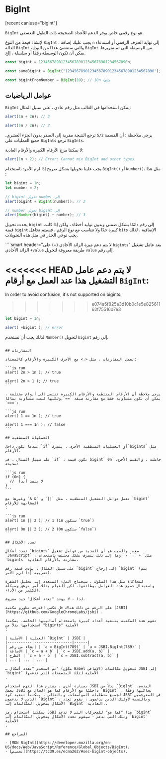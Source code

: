 # BigInt

[recent caniuse="bigint"]

`BigInt` هو نوع رقمي خاص يوفر الدعم للأعداد الصحيحة ذات الطول التعسفي.

لإنشاء قيمة من النوع `BigInt` ، يجب عليك إضافة `n` إلى نهاية الحرف الرقمي أو استدعاء الدالة `BigInt` ، والتي ستنشئ عددًا من النوع `BigInt` من الوسيطة التي تم تمريرها. يمكن أن تكون الوسيطة رقمًا أو سلسلة ، إلخ.

```js
const bigint = 1234567890123456789012345678901234567890n;

const sameBigint = BigInt("1234567890123456789012345678901234567890");

const bigintFromNumber = BigInt(10); // 10n مثلها
```

## عوامل الرياضيات

`BigInt` يمكن استخدامها في الغالب مثل رقم عادي ، على سبيل المثال:

```js run
alert(1n + 2n); // 3

alert(5n / 2n); // 2
```

يرجى ملاحظة : أن القسمة `5/2` ترجع النتيجة مقربة إلى الصفر بدون الجزء العشري. جميع العمليات على `BigInts` ترجع `BigInts`.

لا يمكننا مزج الأرقام الكبيرة والأرقام العادية:

```js run
alert(1n + 2); // Error: Cannot mix BigInt and other types
```

يجب علينا تحويلها بشكل صريح إذا لزم الأمر: باستخدام `BigInt()` أو `Number()`، مثل هذا :

```js run
let bigint = 1n;
let number = 2;

// bigint تحويل number إلى 
alert(bigint + BigInt(number)); // 3

// number تحويل bigint إلى
alert(Number(bigint) + number); // 3
```

يحدث تحويل `bigint` إلى رقم دائمًا بشكل ضمني وبدون توليد أخطاء ، ولكن إذا كانت قيمة `bigint` كبيرة جدًا ولا تتناسب مع نوع الرقم ، فسيتم تجاهل `bits` الإضافية ، لذلك يجب توخي الحذر في مثل هذه التحويلات.

````smart header="لا يتم دعم ميزة الزائد الأحادي (+) على `bigints`"
يعد عامل تشغيل الزائد الأحادي `+value` طريقة معروفة لتحويل `value` إلى رقم.

<<<<<<< HEAD
لا يتم دعم عامل التشغيل هذا عند العمل مع أرقام `BigInt`:
=======
In order to avoid confusion, it's not supported on bigints:
>>>>>>> e074a5f825a3d10b0c1e5e82561162f75516d7e3
```js run
let bigint = 1n;

alert( +bigint ); // error
```
لذلك يجب أن نستخدم `Number()` لتحويل `bigint` إلى رقم.
````

## المقارنات

تعمل المقارنات ، مثل <،> مع الأحرف الكبيرة والأرقام كالمعتاد:

```js run
alert( 2n > 1n ); // true

alert( 2n > 1 ); // true
```

يرجى ملاحظة أن الأرقام المنتظمة والأرقام الكبيرة تنتمي إلى أنواع مختلفة ، يمكن أن تكون متساوية فقط مع مقارنة ضيقة `==`,ولكنها ليست متساوية تمامًا `===`:

```js run
alert( 1 == 1n ); // true

alert( 1 === 1n ); // false
```

## العمليات المنطقية

عندما تكون داخل `if` أو العمليات المنطقية الأخرى ، يتصرف`bigints` مثل الأرقام.

على سبيل المثال ، في `if` ، تكون قيمة bigint` 0n` خاطئة ، والقيم الأخرى صحيحة:

```js run
if (0n) {
  //  لا ينفذ أبداً
}
```

تعمل عوامل التشغيل المنطقية ، مثل `||` و `& &` وغيرها مع `bigint` المشابهة للأرقام
:

```js run
alert( 1n || 2 ); // 1 (1n ستكون `true`)

alert( 0n || 2 ); // 2 (0n ستكون `false`)
```

## تعدد الأشكال

تعدد أشكال `bigints` صعب. والسبب هو أن العديد من عوامل تشغيل `JavaScript` ، مثل` + `،` -` وما إلى ذلك تتصرف بشكل مختلف باستخدام `bigints` مقارنة بالأرقام العادية.

على سبيل المثال ، يؤدي قسمة رقم `bigint` إلى إرجاع `bigint` (يتم تقريبه إذا لزم الأمر).

لمحاكاة مثل هذا السلوك ، سيحتاج الملء المتعدد إلى تحليل الشفرة واستبدال جميع هذه العوامل بوظائفها. لكن القيام بذلك أمر مرهق وسيكلف الكثير من الأداء.

لذا ، لا يوجد "تعدد أشكال" جيد معروف.

على الرغم من ذلك هناك حل عكسي اقترحه مطورو مكتبة [JSBI](https://github.com/GoogleChromeLabs/jsbi) .

تقوم هذه المكتبة بتنفيذ أعداد كبيرة باستخدام أساليبها الخاصة. يمكننا استخدامها بدلاً من "bigints" الأصلية
:

| العملية | الأصلية `BigInt` | JSBI |
|-----------|-----------------|------|
| إنشاء من رقم | `a = BigInt(789)` | `a = JSBI.BigInt(789)` |
| الإضافة | `c = a + b` | `c = JSBI.add(a, b)` |
| الطرح	| `c = a - b` | `c = JSBI.subtract(a, b)` |
| ... | ... | ... |

… ثم استخدم "تعدد أشكال" (مكوّن Babel الإضافي) لتحويل مكالمات JSBI إلى `bigint` الأصلية لتلك المتصفحات التي تدعمها
.

بعبارة أخرى ، يقترح هذا النهج استخدام JSBI بدلاً من `BigInt` المدمج. تعمل JSBI داخليًا مع الأرقام كما هو الحال مع `BigInt` ، تحاكيها وفقًا لجميع متطلبات المواصفات. وبالتالي ، يمكننا تنفيذ كود JSBI في المترجمين الذين لا يدعمون `Bigint` ، وبالنسبة لأولئك الذين يدعمون ، يقوم تعدد الأشكال بتحويل المكالمات إلى `Bigint` العادية..

يمكننا استخدام رمز JSBI هذا "كما هو" للمحركات التي لا تدعم `bigint` وتلك التي تدعم - سيقوم تعدد الأشكال بتحويل المكالمات إلى `bigint` الأصلية
.

## المراجع

- [MDN BigInt](https://developer.mozilla.org/en-US/docs/Web/JavaScript/Reference/Global_Objects/BigInt).
- [تخصيص](https://tc39.es/ecma262/#sec-bigint-objects).
